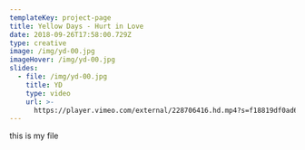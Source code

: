 ```yaml
---
templateKey: project-page
title: Yellow Days - Hurt in Love
date: 2018-09-26T17:58:00.729Z
type: creative
image: /img/yd-00.jpg
imageHover: /img/yd-00.jpg
slides:
  - file: /img/yd-00.jpg
    title: YD
    type: video
    url: >-
      https://player.vimeo.com/external/228706416.hd.mp4?s=f18819df0ad6e20c84a074a08a1ae46f7321b397&profile_id=175
---
```

this is my file
